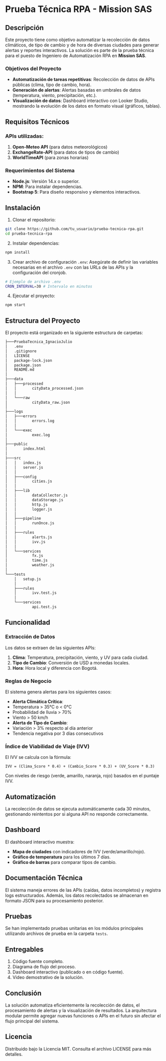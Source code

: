 # Prueba Técnica RPA - Mission SAS
## Descripción
Este proyecto tiene como objetivo automatizar la recolección de datos
climáticos, de tipo de cambio y de hora de diversas ciudades para generar
alertas y reportes interactivos. La solución es parte de la prueba técnica para
el puesto de Ingeniero de Automatización RPA en **Mission SAS**.
### Objetivos del Proyecto
- **Automatización de tareas repetitivas**: Recolección de datos de APIs
públicas (clima, tipo de cambio, hora).
- **Generación de alertas**: Alertas basadas en umbrales de datos
(temperatura, viento, precipitación, etc.).
- **Visualización de datos**: Dashboard interactivo con Looker Studio,
mostrando la evolución de los datos en formato visual (gráficos, tablas).
## Requisitos Técnicos
### APIs utilizadas:
1. **Open-Meteo API** (para datos meteorológicos)
2. **ExchangeRate-API** (para datos de tipos de cambio)
3. **WorldTimeAPI** (para zonas horarias)
### Requerimientos del Sistema
- **Node.js**: Versión 14.x o superior.
- **NPM**: Para instalar dependencias.
- **Bootstrap 5**: Para diseño responsivo y elementos interactivos.
## Instalación
1. Clonar el repositorio:
 ```bash
 git clone https://github.com/tu_usuario/prueba-tecnica-rpa.git
 cd prueba-tecnica-rpa
 ```
2. Instalar dependencias:
 ```bash
 npm install
 ```
3. Crear archivo de configuración `.env`:
 Asegúrate de definir las variables necesarias en el archivo `.env` con las
URLs de las APIs y la configuración del cronjob.
 ```bash
 # Ejemplo de archivo .env
 CRON_INTERVAL=30 # Intervalo en minutos
 ```
4. Ejecutar el proyecto:
 ```bash
 npm start
 ```
## Estructura del Proyecto
El proyecto está organizado en la siguiente estructura de carpetas:
```bash
├───PruebaTecnica_IgnacioJulio
│   .env
│   .gitignore
│   LICENSE
│   package-lock.json
│   package.json
│   README.md
│
├───data
│   ├───processed
│   │       cityData_processed.json
│   │
│   └───raw
│           cityData_raw.json
│
├───logs
│   ├───errors
│   │       errors.log
│   │
│   └───exec
│           exec.log
│
├───public
│       index.html
│
├───src
│   │   index.js
│   │   server.js
│   │
│   ├───config
│   │       cities.js
│   │
│   ├───lib
│   │       dataCollector.js
│   │       dataStorage.js
│   │       http.js
│   │       logger.js
│   │
│   ├───pipeline
│   │       runOnce.js
│   │
│   ├───rules
│   │       alerts.js
│   │       ivv.js
│   │
│   └───services
│           fx.js
│           time.js
│           weather.js
│
└───tests
    │   setup.js
    │
    ├───rules
    │       ivv.test.js
    │
    └───services
            api.test.js
```
## Funcionalidad
### Extracción de Datos
Los datos se extraen de las siguientes APIs:
1. **Clima**: Temperatura, precipitación, viento, y UV para cada ciudad.
2. **Tipo de Cambio**: Conversión de USD a monedas locales.
3. **Hora**: Hora local y diferencia con Bogotá.
### Reglas de Negocio
El sistema genera alertas para los siguientes casos:
- **Alerta Climática Crítica**: 
 - Temperatura > 35°C o < 0°C
 - Probabilidad de lluvia > 70%
 - Viento > 50 km/h
- **Alerta de Tipo de Cambio**: 
 - Variación > 3% respecto al día anterior
 - Tendencia negativa por 3 días consecutivos
### Índice de Viabilidad de Viaje (IVV)
El IVV se calcula con la fórmula:
``` 
IVV = (Clima_Score * 0.4) + (Cambio_Score * 0.3) + (UV_Score * 0.3)
```
Con niveles de riesgo (verde, amarillo, naranja, rojo) basados en el puntaje
IVV.
## Automatización
La recolección de datos se ejecuta automáticamente cada 30 minutos,
gestionando reintentos por si alguna API no responde correctamente.
## Dashboard
El dashboard interactivo muestra:
- **Mapa de ciudades** con indicadores de IVV (verde/amarillo/rojo).
- **Gráfico de temperatura** para los últimos 7 días.
- **Gráfico de barras** para comparar tipos de cambio.
## Documentación Técnica
El sistema maneja errores de las APIs (caídas, datos incompletos) y registra
logs estructurados. Además, los datos recolectados se almacenan en formato
JSON para su procesamiento posterior.
## Pruebas
Se han implementado pruebas unitarias en los módulos principales utilizando
archivos de prueba en la carpeta `tests`.
## Entregables
1. Código fuente completo.
2. Diagrama de flujo del proceso.
3. Dashboard interactivo (publicado o en código fuente).
4. Video demostrativo de la solución.
## Conclusión
La solución automatiza eficientemente la recolección de datos, el
procesamiento de alertas y la visualización de resultados. La arquitectura
modular permite agregar nuevas funciones o APIs en el futuro sin afectar el
flujo principal del sistema.
## Licencia
Distribuido bajo la Licencia MIT. Consulta el archivo LICENSE para más
detalles.
